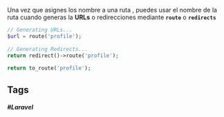 Una vez que asignes los nombre a una ruta , puedes usar el nombre de la ruta cuando generas la **URLs** o redirecciones mediante **`route`** o **`redirects`** 

```php
// Generating URLs...
$url = route('profile');
 
// Generating Redirects...
return redirect()->route('profile');
 
return to_route('profile');
```
## Tags

##### #Laravel
